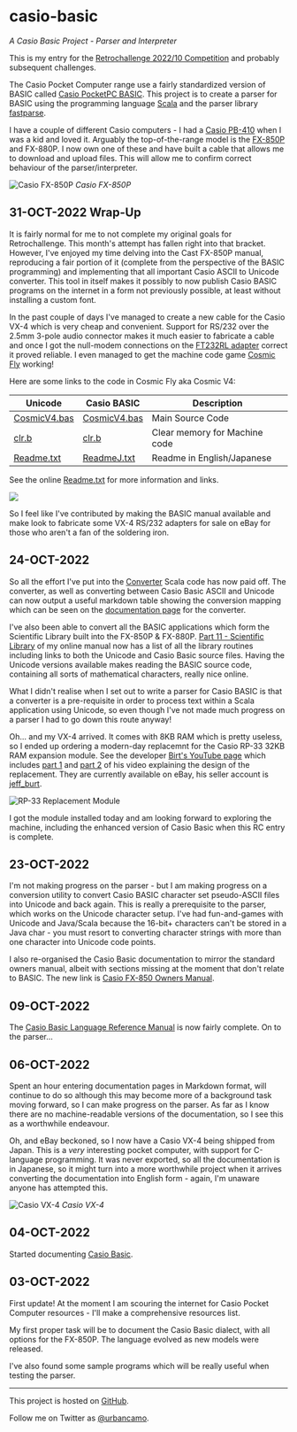# casio-basic
*A Casio Basic Project - Parser and Interpreter*

This is my entry for the
[Retrochallenge 2022/10 Competition](https://www.retrochallenge.org/p/entrants-list-202210.html) and probably
subsequent challenges.

The Casio Pocket Computer range use a fairly standardized version
of BASIC called [Casio PocketPC BASIC](http://foroplus.com/basic/casiopbasic.php). This project is to create a parser for
BASIC using the programming language [Scala](https://scala-lang.org)
and the parser library [fastparse](https://github.com/com-lihaoyi/fastparse).

I have a couple of different Casio computers - I had a
[Casio PB-410](https://ithistory.org/db/hardware/casio-computer-co-ltd/casio-pb-410) when I was a kid and loved it.
Arguably the top-of-the-range model is the [FX-850P](http://www.computinghistory.org.uk/det/20339/Casio-FX-850P/) and FX-880P. 
I now own one of these and have built a cable that allows me to download and upload files. This will allow
me to confirm correct behaviour of the parser/interpreter.

![Casio FX-850P](doc/images/Casio-FX850P.jpg)
*Casio FX-850P*

## 31-OCT-2022 Wrap-Up

It is fairly normal for me to not complete my original goals for Retrochallenge. This month's attempt has fallen right
into that bracket. However, I've enjoyed my time delving into the Cast FX-850P manual, reproducing a fair portion of it
(complete from the perspective of the BASIC programming) and implementing that all important Casio ASCII to Unicode 
converter. This tool in itself makes it possibly to now publish Casio BASIC programs on the internet in a form
not previously possible, at least without installing a custom font.

In the past couple of days I've managed to create a new cable for the Casio VX-4 which is very cheap and convenient. 
Support for RS/232 over the 2.5mm 3-pole audio connector makes it much easier to fabricate a cable and once I got the 
null-modem connections on the [FT232RL adapter](https://www.amazon.co.uk/gp/product/B0753GY7FR) correct it proved reliable.
I even managed to get the machine code game [Cosmic Fly](https://www.youtube.com/watch?v=KbzH1f8HmNs) working!

Here are some links to the code in Cosmic Fly aka Cosmic V4:
 
| Unicode                                  | Casio BASIC                               | Description                   |
|------------------------------------------|-------------------------------------------|-------------------------------|
| [CosmicV4.bas](doc/CosmicV4/CosmicV4.md) | [CosmicV4.bas](doc/CosmicV4/CosmicV4.bas) | Main Source Code              | 
| [clr.b](doc/CosmicV4/clr.md)             | [clr.b](doc/CosmicV4/clr.b)               | Clear memory for Machine code |
| [Readme.txt](doc/CosmicV4/Readme.md)     | [ReadmeJ.txt](doc/CosmicV4/ReadmeJ.txt)   | Readme in English/Japanese    |

See the online [Readme.txt](doc/CosmicV4/Readme.md) for more information and links.

![](../images/FT232RL.png)

So I feel like I've contributed by making the BASIC manual available and make look to fabricate some VX-4 RS/232 
adapters for sale on eBay for those who aren't a fan of the soldering iron.

## 24-OCT-2022

So all the effort I've put into the [Converter](https://github.com/urbancamo/casio-basic/blob/main/src/main/scala/uk/m0nom/casio/basic/converter/Converter.scala) Scala
code has now paid off. The converter, as well as converting between Casio Basic ASCII and Unicode can now output a useful
markdown table showing the conversion mapping which can be seen on the [documentation page](doc/casio-ascii-to-unicode-converter.md) for the converter.

I've also been able to convert all the BASIC applications which form the Scientific Library built into the FX-850P & FX-880P.
[Part 11 - Scientific Library](doc/part-11-scientific-library.md) of my online manual now has a list of all the library routines including links 
to both the Unicode and Casio Basic source files. Having the Unicode versions available makes reading the BASIC source code,
containing all sorts of mathematical characters, really nice online.

What I didn't realise when I set out to write a parser for Casio BASIC is that a converter is a pre-requisite in order
to process text within a Scala application using Unicode, so even though I've not made much progress on a parser I had
to go down this route anyway!

Oh... and my VX-4 arrived. It comes with 8KB RAM which is pretty useless, so I ended up ordering a modern-day replacemnt
for the Casio RP-33 32KB RAM expansion module. See the developer [Birt's YouTube page](https://www.youtube.com/c/HeyBirt) which 
includes [part 1](https://www.youtube.com/watch?v=G3BDkjh6kNQ&t=6s) and [part 2](https://www.youtube.com/watch?v=DSXBF3-MclE&t=619s)
of his video explaining the design of the replacement. They are currently available on eBay, his seller account
is [jeff_burt](https://www.ebay.co.uk/usr/jeff_birt).

![RP-33 Replacement Module](rp-33.png)

I got the module installed today and am looking forward to exploring the machine, including the enhanced version of Casio Basic when
this RC entry is complete.

## 23-OCT-2022

I'm not making progress on the parser - but I am making progress on a conversion utility to convert Casio BASIC character
set pseudo-ASCII files into Unicode and back again. This is really a prerequisite to the parser, which works on the 
Unicode character setup. I've had fun-and-games with Unicode and Java/Scala because the 16-bit+ characters can't be stored
in a Java char - you must resort to converting character strings with more than one character into Unicode code points.

I also re-organised the Casio Basic documentation to mirror the standard owners manual, albeit with sections missing
at the moment that don't relate to BASIC. The new link is [Casio FX-850 Owners Manual](doc/casio-fx850-owners-manual.md).

## 09-OCT-2022

The [Casio Basic Language Reference Manual](doc/casio-fx850-owners-manual.md) is now 
fairly complete. On to the parser...

## 06-OCT-2022

Spent an hour entering documentation pages in Markdown format, will continue
to do so although this may become more of a background task moving forward, so
I can make progress on the parser. As far as I know there are no machine-readable versions of the documentation, so I see this as a worthwhile
endeavour.

Oh, and eBay beckoned, so I now have a Casio VX-4 being shipped from Japan.
This is a *very* interesting pocket computer, with support for C-language
programming. It was never exported, so all the documentation is in Japanese,
so it might turn into a more worthwhile project when it arrives converting the
documentation into English form - again, I'm unaware anyone has attempted
this.

![Casio VX-4](doc/images/Casio-VX-4.jpg)
*Casio VX-4*

## 04-OCT-2022

Started documenting [Casio Basic](doc/casio-basic-language-reference).

## 03-OCT-2022

First update! At the moment I am scouring the internet for Casio Pocket
Computer resources - I'll make a comprehensive resources list.

My first proper task will be to document the Casio Basic dialect, with all
options for the FX-850P. The language evolved as new models were released.

I've also found some sample programs which will be really useful when testing
the parser.

----
This project is hosted on [GitHub](https://github.com/urbancamo/casio-basic).

Follow me on Twitter as [@urbancamo](https://twitter.com/urbancamo).
